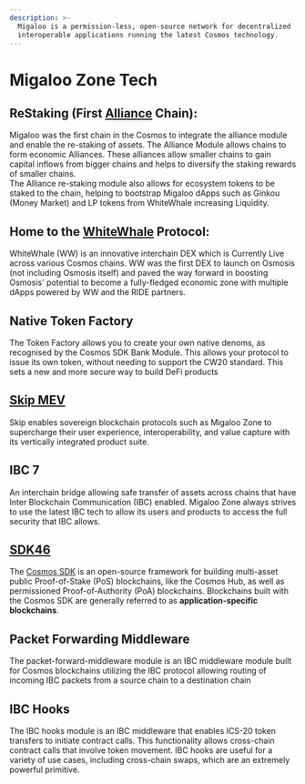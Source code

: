 ```yaml
---
description: >-
  Migaloo is a permission-less, open-source network for decentralized
  interoperable applications running the latest Cosmos technology.
---
```


# Migaloo Zone Tech

## **ReStaking** (**First** [**Alliance**](https://docs.alliance.money/) **Chain):**&#x20;

Migaloo was the first chain in the Cosmos to integrate the alliance module and enable the re-staking of assets. The Alliance Module allows chains to form economic Alliances. These alliances allow smaller chains to gain capital inflows from bigger chains and helps to diversify the staking rewards of smaller chains.\
The Alliance re-staking module also allows for ecosystem tokens to be staked to the chain, helping to bootstrap Migaloo dApps such as Ginkou (Money Market) and LP tokens from WhiteWhale increasing Liquidity.

## Home to the [WhiteWhale](https://app.whitewhale.money/migaloo/dashboard) Protocol:

WhiteWhale (WW) is an innovative interchain DEX which is Currently Live across various Cosmos chains. WW was the first DEX to launch on Osmosis (not including Osmosis itself) and paved the way forward in boosting Osmosis' potential to become a fully-fledged economic zone with multiple dApps powered by WW and the RIDE partners.

## Native Token Factory

The Token Factory allows you to create your own native denoms, as recognised by the Cosmos SDK Bank Module. This allows your protocol to issue its own token, without needing to support the CW20 standard. This sets a new and more secure way to build DeFi products

## [Skip MEV](https://skip.money/)

Skip enables sovereign blockchain protocols such as Migaloo Zone to supercharge their user experience, interoperability, and value capture with its vertically integrated product suite.

## IBC 7

An interchain bridge allowing safe transfer of assets across chains that have Inter Blockchain Communication (IBC) enabled. Migaloo Zone always strives to use the latest IBC tech to allow its users and products to access the full security that IBC allows.

## [SDK46](https://docs.cosmos.network/)

The [Cosmos SDK](https://github.com/cosmos/cosmos-sdk) is an open-source framework for building multi-asset public Proof-of-Stake (PoS) blockchains, like the Cosmos Hub, as well as permissioned Proof-of-Authority (PoA) blockchains. Blockchains built with the Cosmos SDK are generally referred to as **application-specific blockchains**.

## Packet Forwarding Middleware

The packet-forward-middleware module is an IBC middleware module built for Cosmos blockchains utilizing the IBC protocol allowing routing of incoming IBC packets from a source chain to a destination chain

## IBC Hooks

The IBC hooks module is an IBC middleware that enables ICS-20 token transfers to initiate contract calls. This functionality allows cross-chain contract calls that involve token movement. IBC hooks are useful for a variety of use cases, including cross-chain swaps, which are an extremely powerful primitive.
